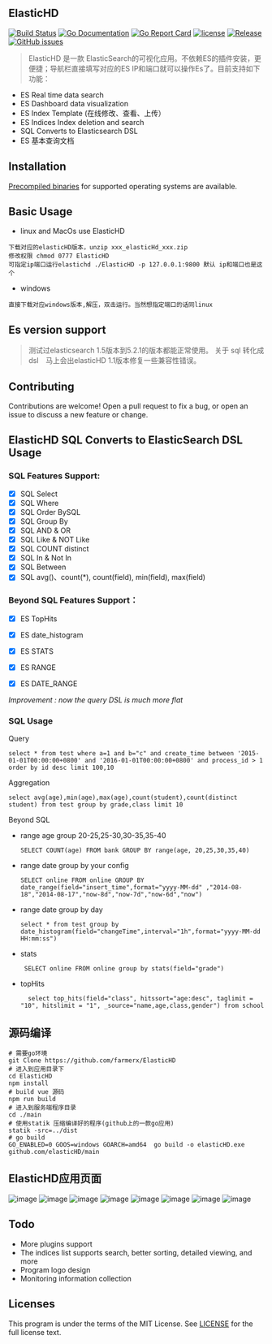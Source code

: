 ElasticHD
-----------
[![Build Status](https://travis-ci.org/farmerx/ElasticHD.svg?branch=master)](https://travis-ci.org/farmerx/ElasticHD)
[![Go Documentation](http://img.shields.io/badge/go-documentation-blue.svg?style=flat-square)](https://godoc.org/github.com/farmerx/ElasticHD/main)
[![Go Report Card](https://goreportcard.com/badge/github.com/Luxurioust/aurora)](https://goreportcard.com/report/github.com/farmerx/elasticHD/main)
[![license](https://img.shields.io/github/license/mashape/apistatus.svg?maxAge=2592000)](https://github.com/farmerx/elasticHD/blob/master/LICENSE)
[![Release](https://img.shields.io/github/release/elasticHD/elasticHD.svg?label=Release)](https://github.com/farmerx/elasticHD/releases)
[![GitHub issues](https://img.shields.io/github/issues/farmerx/ElasticHD.svg)](https://github.com/farmerx/ElasticHD/issues)
> ElasticHD 是一款 ElasticSearch的可视化应用。不依赖ES的插件安装，更便捷；导航栏直接填写对应的ES IP和端口就可以操作Es了。目前支持如下功能：
 * ES Real time data search
 * ES Dashboard data visualization
 * ES Index Template (在线修改、查看、上传）
 * ES Indices Index deletion and search
 * SQL Converts to Elasticsearch DSL
 * ES 基本查询文档
 

## Installation

[Precompiled binaries](https://github.com/farmerx/elasticHD/releases) for supported operating systems are available.

## Basic Usage
 * linux and MacOs use ElasticHD 
 ```  
 下载对应的elasticHD版本，unzip xxx_elasticHd_xxx.zip
 修改权限 chmod 0777 ElasticHD
 可指定ip端口运行elastichd ./ElasticHD -p 127.0.0.1:9800 默认 ip和端口也是这个
 ```
 * windows
 ```
 直接下载对应windows版本,解压，双击运行。当然想指定端口的话同linux
 ```

## Es version support
> 测试过elasticsearch 1.5版本到5.2.1的版本都能正常使用。 关于 sql 转化成 dsl　马上会出elasticHD 1.1版本修复一些兼容性错误。

## Contributing

Contributions are welcome! Open a pull request to fix a bug, or open an issue to discuss a new feature or change.

## ElasticHD SQL Converts to ElasticSearch DSL Usage

### SQL Features Support:

- [x] SQL Select
- [x] SQL Where
- [x] SQL Order BySQL
- [x] SQL Group By
- [x] SQL AND & OR
- [x] SQL Like & NOT Like
- [x] SQL COUNT distinct
- [x] SQL In & Not In
- [x] SQL Between
- [x] SQL avg()、count(*), count(field), min(field), max(field)

### Beyond SQL Features Support：
- [x] ES TopHits
- [x] ES date_histogram
- [x] ES STATS
- [x] ES RANGE
- [x] ES DATE_RANGE



*Improvement : now the query DSL is much more flat*


### SQL Usage
Query
```
select * from test where a=1 and b="c" and create_time between '2015-01-01T00:00:00+0800' and '2016-01-01T00:00:00+0800' and process_id > 1 order by id desc limit 100,10
```
Aggregation
```
select avg(age),min(age),max(age),count(student),count(distinct student) from test group by grade,class limit 10
```
Beyond SQL
 * range age group 20-25,25-30,30-35,35-40
	```
	SELECT COUNT(age) FROM bank GROUP BY range(age, 20,25,30,35,40)
	```
 * range date group by your config
 	```
	SELECT online FROM online GROUP BY date_range(field="insert_time",format="yyyy-MM-dd" ,"2014-08-18","2014-08-17","now-8d","now-7d","now-6d","now")
	```
 * range date group by day

	```
	select * from test group by date_histogram(field="changeTime",interval="1h",format="yyyy-MM-dd HH:mm:ss")
	```
 * stats
 	```
	 SELECT online FROM online group by stats(field="grade")
	```
 * topHits
 	```
	  select top_hits(field="class", hitssort="age:desc", taglimit = "10", hitslimit = "1", _source="name,age,class,gender") from school
	```


## 源码编译
```
# 需要go环境
git Clone https://github.com/farmerx/ElasticHD
# 进入到应用目录下
cd ElasticHD
npm install
# build vue 源码
npm run build
# 进入到服务端程序目录
cd ./main
# 使用statik 压缩编译好的程序(github上的一款go应用)
statik -src=../dist
# go build
GO_ENABLED=0 GOOS=windows GOARCH=amd64  go build -o elasticHD.exe github.com/elasticHD/main
```
## ElasticHD应用页面
![image](https://github.com/farmerx/ElasticHD/blob/master/Elastic%20HD%20Dashboard.png)
![image](https://github.com/farmerx/ElasticHD/blob/master/Elastic%20HD%20Dashboard%20(1).png)
![image](https://github.com/farmerx/ElasticHD/blob/master/Elastic%20HD%20Dashboard%20(2).png)
![image](https://github.com/farmerx/ElasticHD/blob/master/Elastic%20HD%20Dashboard%20(3).png)
![image](https://github.com/farmerx/ElasticHD/blob/master/Elastic%20HD%20Dashboard%20(4).png)
![image](https://github.com/farmerx/ElasticHD/blob/master/Elastic%20HD%20Dashboard%20(5).png)
![image](https://github.com/farmerx/ElasticHD/blob/master/Elastic%20HD%20Dashboard%20(6).png)
![image](https://github.com/farmerx/ElasticHD/blob/master/Elastic%20HD%20Dashboard%20(7).png)

## Todo
* More plugins support
* The indices list supports search, better sorting, detailed viewing, and more
* Program logo design
* Monitoring information collection

## Licenses

This program is under the terms of the MIT License. See [LICENSE](https://github.com/farmerx/elasticHD/blob/master/LICENSE) for the full license text.


